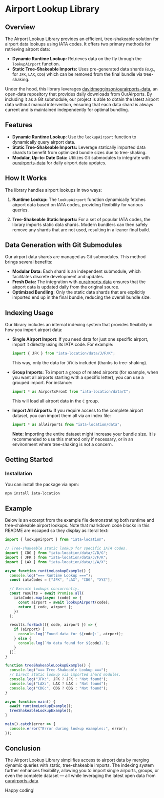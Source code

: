 # Airport Lookup Library

## Overview

The Airport Lookup Library provides an efficient, tree-shakeable solution for airport data lookups using IATA codes. It offers two primary methods for retrieving airport data:
- **Dynamic Runtime Lookup:** Retrieves data on the fly through the `lookupAirport` function.
- **Static Tree-Shakeable Imports:** Uses pre-generated data shards (e.g., for `JFK`, `LAX`, `CDG`) which can be removed from the final bundle via tree-shaking.

Under the hood, this library leverages [davidmegginson/ourairports-data](https://github.com/davidmegginson/ourairports-data), an open-data repository that provides daily downloads from OurAirports. By including it as a Git submodule, our project is able to obtain the latest airport data without manual intervention, ensuring that each data shard is always current and is maintained independently for optimal bundling.

## Features

- **Dynamic Runtime Lookup:** Use the `lookupAirport` function to dynamically query airport data.
- **Static Tree-Shakeable Imports:** Leverage statically imported data shards to benefit from optimized bundle sizes due to tree-shaking.
- **Modular, Up-to-Date Data:** Utilizes Git submodules to integrate with [ourairports-data](https://github.com/davidmegginson/ourairports-data) for daily airport data updates.

## How It Works

The library handles airport lookups in two ways:

1. **Runtime Lookup:**
   The `lookupAirport` function dynamically fetches airport data based on IATA codes, providing flexibility for various queries.

2. **Tree-Shakeable Static Imports:**
   For a set of popular IATA codes, the library imports static data shards. Modern bundlers can then safely remove any shards that are not used, resulting in a leaner final build.

## Data Generation with Git Submodules

Our airport data shards are managed as Git submodules. This method brings several benefits:

- **Modular Data:** Each shard is an independent submodule, which facilitates discrete development and updates.
- **Fresh Data:** The integration with [ourairports-data](https://github.com/davidmegginson/ourairports-data) ensures that the airport data is updated daily from the original source.
- **Optimized Bundling:** Only the static data shards that are explicitly imported end up in the final bundle, reducing the overall bundle size.

## Indexing Usage

Our library includes an internal indexing system that provides flexibility in how you import airport data:

- **Single Airport Import:**
  If you need data for just one specific airport, import it directly using its IATA code. For example:
  ```typescript
  import { JFK } from "iata-location/data/J/F/K";
  ```
  This way, only the data for `JFK` is included (thanks to tree-shaking).

- **Group Imports:**
  To import a group of related airports (for example, when you want all airports starting with a specific letter), you can use a grouped import. For instance:
  ```typescript
  import * as AirportsFromC from "iata-location/data/C";
  ```
  This will load all airport data in the `C` group.

- **Import All Airports:**
  If you require access to the complete airport dataset, you can import them all via an index file:
  ```typescript
  import * as allAirports from "iata-location/data";
  ```
  **Note:** Importing the entire dataset might increase your bundle size. It is recommended to use this method only if necessary, or in an environment where tree-shaking is not a concern.

## Getting Started

### Installation

You can install the package via npm:

```sh
npm install iata-location
```

## Example

Below is an excerpt from the example file demonstrating both runtime and tree-shakeable airport lookups. Note that markdown code blocks in this README are escaped so they display as literal text:

```typescript
import { lookupAirport } from "iata-location";

// Tree-shakeable static lookup for specific IATA codes.
import { CDG } from "iata-location/data/C/D/G";
import { JFK } from "iata-location/data/J/F/K";
import { LAX } from "iata-location/data/L/A/X";

async function runtimeLookupExample() {
  console.log("=== Runtime Lookup ===");
  const iataCodes = ["JFK", "LAX", "CDG", "XYZ"];

  // Execute lookups concurrently.
  const results = await Promise.all(
    iataCodes.map(async (code) => {
      const airport = await lookupAirport(code);
      return { code, airport };
    })
  );

  results.forEach(({ code, airport }) => {
    if (airport) {
      console.log(`Found data for ${code}:`, airport);
    } else {
      console.log(`No data found for ${code}.`);
    }
  });
}

function treeShakeableLookupExample() {
  console.log("=== Tree-Shakeable Lookup ===");
  // Direct static lookup via imported shard modules.
  console.log("JFK:", JFK ? JFK : "Not found");
  console.log("LAX:", LAX ? LAX : "Not found");
  console.log("CDG:", CDG ? CDG : "Not found");
}

async function main() {
  await runtimeLookupExample();
  treeShakeableLookupExample();
}

main().catch(error => {
  console.error("Error during lookup examples:", error);
});
```

## Conclusion

The Airport Lookup Library simplifies access to airport data by merging dynamic queries with static, tree-shakeable imports. The indexing system further enhances flexibility, allowing you to import single airports, groups, or even the complete dataset — all while leveraging the latest open data from [ourairports-data](https://github.com/davidmegginson/ourairports-data).

Happy coding!
